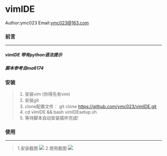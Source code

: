 vimIDE
====
 Author:ymc023 Email:ymc023@163.com

### 前言
____

##### vimIDE 带有python语法提示 <br>
##### 脚本参考自ma6174  <br>

### 安装
 
>1. 安装vim (你得先有vim) <br>
>2. 安装git <br>
>3. clone配置文件： git clone https://github.com/ymc023/vimIDE.git <br>
>4. cd vimIDE && bash vimIDEsetup.sh <br>
>5. 等待脚本自动安装插件完成! <br>

### 使用

----
>1.安装截图
![](https://github.com/ymc023/vimIDE/blob/master/screenshot/1.jpg)
>2.使用截图
![](https://github.com/ymc023/vimIDE/blob/master/screenshot/2.jpg)



